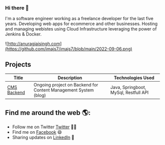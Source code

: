 ### Hi there 👋

I'm a software engineer working as a freelance developer for the last five  years. Developing web apps for ecommerce and other businesses. Hosting and managing webistes using Cloud Infrastructure leveraging the power of Jenkins & Docker.

![http://anuragjaisingh.com](https://github.com/imajs7/imajs7/blob/main/2022-09-06.png)

## Projects

| Title | Description | Technologies Used |
| ------ | ----------- | ----------------- |
| [<a href="https://github.com/imajs7/jsm-blog-backend" target="_blank">CMS Backend</a>](https://github.com/imajs7/jsm-blog-backend) | Ongoing project on Backend for Content Management System (blog) | Java, Springboot, MySql, Restfull API |

## Find me around the web 🌎: 


- Follow me on Twitter <a href="https://www.twitter.com/imajs7">Twitter</a> ✍🏾
- Find me on <a href="https://facebook.com/imajs7">Facebook</a> 😄
- Sharing updates on <a href="https://www.linkedin.com/in/imajs7/">LinkedIn</a> 💼


<!--
**imajs7/imajs7** is a ✨ _special_ ✨ repository because its `README.md` (this file) appears on your GitHub profile.

Here are some ideas to get you started:

- 🔭 I’m currently working on ...
- 🌱 I’m currently learning ...
- 👯 I’m looking to collaborate on ...
- 🤔 I’m looking for help with ...
- 💬 Ask me about ...
- 📫 How to reach me: ...
- 😄 Pronouns: ...
- ⚡ Fun fact: ...
-->
